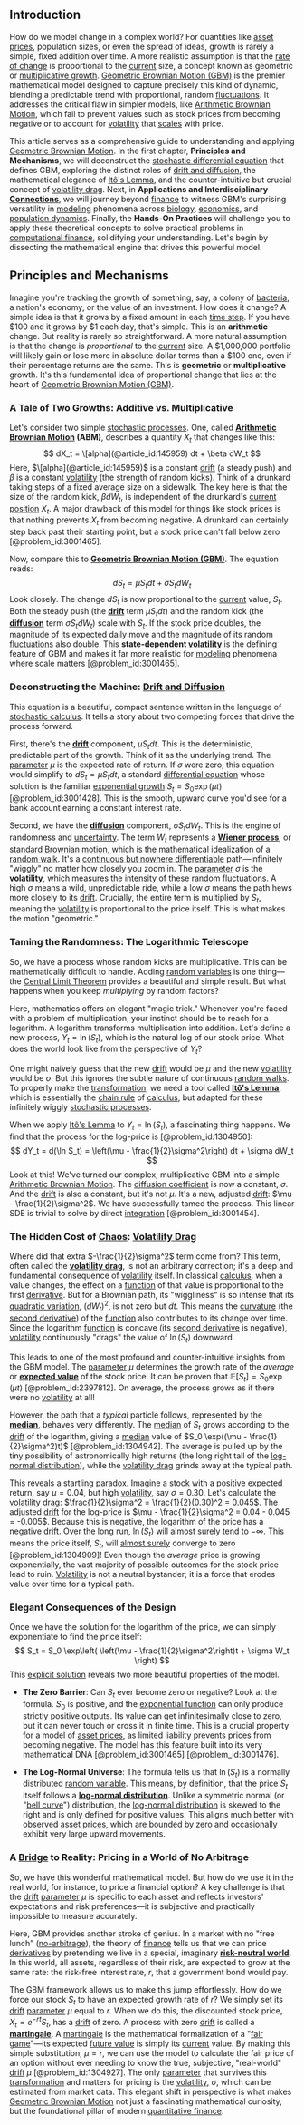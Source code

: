 ## Introduction
How do we model change in a complex world? For quantities like [asset prices](@article_id:171477), population sizes, or even the spread of ideas, growth is rarely a simple, fixed addition over time. A more realistic assumption is that the [rate of change](@article_id:158276) is proportional to the [current](@article_id:270029) size, a concept known as geometric or [multiplicative growth](@article_id:274327). [Geometric Brownian Motion (GBM)](@article_id:269725) is the premier mathematical model designed to capture precisely this kind of dynamic, blending a predictable trend with proportional, random [fluctuations](@article_id:150006). It addresses the critical flaw in simpler models, like [Arithmetic Brownian Motion](@article_id:198014), which fail to prevent values such as stock prices from becoming negative or to account for [volatility](@article_id:266358) that [scales](@article_id:170403) with price.

This article serves as a comprehensive guide to understanding and applying [Geometric Brownian Motion](@article_id:136904). In the first chapter, **Principles and Mechanisms**, we will deconstruct the [stochastic differential equation](@article_id:139885) that defines GBM, exploring the distinct roles of [drift and diffusion](@article_id:148322), the mathematical elegance of [Itô's Lemma](@article_id:138418), and the counter-intuitive but crucial concept of [volatility drag](@article_id:146829). Next, in **Applications and Interdisciplinary [Connections](@article_id:193345)**, we will journey beyond [finance](@article_id:144433) to witness GBM's surprising versatility in [modeling](@article_id:268079) phenomena across [biology](@article_id:276078), [economics](@article_id:271560), and [population dynamics](@article_id:135858). Finally, the **Hands-On Practices** will challenge you to apply these theoretical concepts to solve practical problems in [computational finance](@article_id:145362), solidifying your understanding. Let's begin by dissecting the mathematical engine that drives this powerful model.

## Principles and Mechanisms

Imagine you're tracking the growth of something, say, a colony of [bacteria](@article_id:144839), a nation's economy, or the value of an investment. How does it change? A simple idea is that it grows by a fixed amount in each [time step](@article_id:136673). If you have $100 and it grows by $1 each day, that's simple. This is an **arithmetic** change. But reality is rarely so straightforward. A more natural assumption is that the change is *proportional* to the [current](@article_id:270029) size. A $1,000,000 portfolio will likely gain or lose more in absolute dollar terms than a $100 one, even if their percentage returns are the same. This is **geometric** or **multiplicative** growth. It's this fundamental idea of proportional change that lies at the heart of [Geometric Brownian Motion (GBM)](@article_id:269725).

### A Tale of Two Growths: Additive vs. Multiplicative

Let's consider two simple [stochastic processes](@article_id:141072). One, called **[Arithmetic Brownian Motion](@article_id:198014) (ABM)**, describes a quantity $X_t$ that changes like this:
$$
dX_t = \[alpha](@article_id:145959) dt + \beta dW_t
$$
Here, $\[alpha](@article_id:145959)$ is a constant [drift](@article_id:268312) (a steady push) and $\beta$ is a constant [volatility](@article_id:266358) (the strength of random kicks). Think of a drunkard taking steps of a fixed average size on a sidewalk. The key here is that the size of the random kick, $\beta dW_t$, is independent of the drunkard's [current](@article_id:270029) [position](@article_id:167295) $X_t$. A major drawback of this model for things like stock prices is that nothing prevents $X_t$ from becoming negative. A drunkard can certainly step back past their starting point, but a stock price can't fall below zero [@problem_id:3001465].

Now, compare this to **[Geometric Brownian Motion (GBM)](@article_id:269725)**. The equation reads:
$$
dS_t = \mu S_t dt + \sigma S_t dW_t
$$
Look closely. The change $dS_t$ is now proportional to the [current](@article_id:270029) value, $S_t$. Both the steady push (the **[drift](@article_id:268312)** term $\mu S_t dt$) and the random kick (the **[diffusion](@article_id:140951)** term $\sigma S_t dW_t$) scale with $S_t$. If the stock price doubles, the magnitude of its expected daily move and the magnitude of its random [fluctuations](@article_id:150006) also double. This **state-dependent [volatility](@article_id:266358)** is the defining feature of GBM and makes it far more realistic for [modeling](@article_id:268079) phenomena where scale matters [@problem_id:3001465].

### Deconstructing the Machine: [Drift and Diffusion](@article_id:148322)

This equation is a beautiful, compact sentence written in the language of [stochastic calculus](@article_id:143370). It tells a story about two competing forces that drive the process forward.

First, there's the **[drift](@article_id:268312)** component, $\mu S_t dt$. This is the deterministic, predictable part of the growth. Think of it as the underlying trend. The [parameter](@article_id:174151) $\mu$ is the expected rate of return. If $\sigma$ were zero, this equation would simplify to $dS_t = \mu S_t dt$, a standard [differential equation](@article_id:263690) whose solution is the familiar [exponential growth](@article_id:141375) $S_t = S_0 \exp(\mu t)$ [@problem_id:3001428]. This is the smooth, upward curve you'd see for a bank account earning a constant interest rate.

Second, we have the **[diffusion](@article_id:140951)** component, $\sigma S_t dW_t$. This is the engine of randomness and [uncertainty](@article_id:275351). The term $W_t$ represents a **[Wiener process](@article_id:137202)**, or [standard Brownian motion](@article_id:196838), which is the mathematical idealization of a [random walk](@article_id:142126). It's a [continuous but nowhere differentiable](@article_id:275940) path—infinitely "wiggly" no matter how closely you zoom in. The [parameter](@article_id:174151) $\sigma$ is the **[volatility](@article_id:266358)**, which measures the [intensity](@article_id:167270) of these random [fluctuations](@article_id:150006). A high $\sigma$ means a wild, unpredictable ride, while a low $\sigma$ means the path hews more closely to its [drift](@article_id:268312). Crucially, the entire term is multiplied by $S_t$, meaning the [volatility](@article_id:266358) is proportional to the price itself. This is what makes the motion "geometric."

### Taming the Randomness: The Logarithmic Telescope

So, we have a process whose random kicks are multiplicative. This can be mathematically difficult to handle. Adding [random variables](@article_id:142345) is one thing—the [Central Limit Theorem](@article_id:142614) provides a beautiful and simple result. But what happens when you keep *multiplying* by random factors?

Here, mathematics offers an elegant "magic trick." Whenever you're faced with a problem of multiplication, your instinct should be to reach for a logarithm. A logarithm transforms multiplication into addition. Let's define a new process, $Y_t = \ln(S_t)$, which is the natural log of our stock price. What does the world look like from the perspective of $Y_t$?

One might naively guess that the new [drift](@article_id:268312) would be $\mu$ and the new [volatility](@article_id:266358) would be $\sigma$. But this ignores the subtle nature of continuous [random walks](@article_id:159141). To properly make the [transformation](@article_id:139638), we need a tool called **[Itô's Lemma](@article_id:138418)**, which is essentially the [chain rule](@article_id:146928) of [calculus](@article_id:145546), but adapted for these infinitely wiggly [stochastic processes](@article_id:141072).

When we apply [Itô's Lemma](@article_id:138418) to $Y_t = \ln(S_t)$, a fascinating thing happens. We find that the process for the log-price is [@problem_id:1304950]:
$$
dY_t = d(\ln S_t) = \left(\mu - \frac{1}{2}\sigma^2\right) dt + \sigma dW_t
$$
Look at this! We've turned our complex, multiplicative GBM into a simple [Arithmetic Brownian Motion](@article_id:198014). The [diffusion coefficient](@article_id:146218) is now a constant, $\sigma$. And the [drift](@article_id:268312) is also a constant, but it's not $\mu$. It's a new, adjusted [drift](@article_id:268312): $\mu - \frac{1}{2}\sigma^2$. We have successfully tamed the process. This linear SDE is trivial to solve by direct [integration](@article_id:158448) [@problem_id:3001454].

### The Hidden Cost of [Chaos](@article_id:274809): [Volatility Drag](@article_id:146829)

Where did that extra $-\frac{1}{2}\sigma^2$ term come from? This term, often called the **[volatility drag](@article_id:146829)**, is not an arbitrary correction; it's a deep and fundamental consequence of [volatility](@article_id:266358) itself. In classical [calculus](@article_id:145546), when a value changes, the effect on a [function](@article_id:141001) of that value is proportional to the first [derivative](@article_id:157426). But for a Brownian path, its "wiggliness" is so intense that its [quadratic variation](@article_id:140186), $(dW_t)^2$, is not zero but $dt$. This means the [curvature](@article_id:140525) (the [second derivative](@article_id:144014)) of the [function](@article_id:141001) also contributes to its change over time. Since the logarithm [function](@article_id:141001) is concave (its [second derivative](@article_id:144014) is negative), [volatility](@article_id:266358) continuously "drags" the value of $\ln(S_t)$ downward.

This leads to one of the most profound and counter-intuitive insights from the GBM model. The [parameter](@article_id:174151) $\mu$ determines the growth rate of the *average* or **[expected value](@article_id:160628)** of the stock price. It can be proven that $\mathbb{E}[S_t] = S_0 \exp(\mu t)$ [@problem_id:2397812]. On average, the process grows as if there were no [volatility](@article_id:266358) at all!

However, the path that a *typical* particle follows, represented by the **[median](@article_id:264383)**, behaves very differently. The [median](@article_id:264383) of $S_t$ grows according to the [drift](@article_id:268312) of the logarithm, giving a [median](@article_id:264383) value of $S_0 \exp((\mu - \frac{1}{2}\sigma^2)t)$ [@problem_id:1304942]. The average is pulled up by the tiny possibility of astronomically high returns (the long right tail of the [log-normal distribution](@article_id:138595)), while the [volatility drag](@article_id:146829) grinds away at the typical path.

This reveals a startling paradox. Imagine a stock with a positive expected return, say $\mu = 0.04$, but high [volatility](@article_id:266358), say $\sigma = 0.30$. Let's calculate the [volatility drag](@article_id:146829): $\frac{1}{2}\sigma^2 = \frac{1}{2}(0.30)^2 = 0.045$. The adjusted [drift](@article_id:268312) for the log-price is $\mu - \frac{1}{2}\sigma^2 = 0.04 - 0.045 = -0.005$. Because this is negative, the logarithm of the price has a negative [drift](@article_id:268312). Over the long run, $\ln(S_t)$ will [almost surely](@article_id:262024) tend to $-\infty$. This means the price itself, $S_t$, will [almost surely](@article_id:262024) converge to zero [@problem_id:1304909]! Even though the *average* price is growing exponentially, the vast majority of possible outcomes for the stock price lead to ruin. [Volatility](@article_id:266358) is not a neutral bystander; it is a force that erodes value over time for a typical path.

### Elegant Consequences of the Design

Once we have the solution for the logarithm of the price, we can simply exponentiate to find the price itself:
$$
S_t = S_0 \exp\left( \left(\mu - \frac{1}{2}\sigma^2\right)t + \sigma W_t \right)
$$
This [explicit solution](@article_id:176996) reveals two more beautiful properties of the model.

- **The Zero Barrier**: Can $S_t$ ever become zero or negative? Look at the formula. $S_0$ is positive, and the [exponential function](@article_id:160923) can only produce strictly positive outputs. Its value can get infinitesimally close to zero, but it can never touch or cross it in finite time. This is a crucial property for a model of [asset prices](@article_id:171477), as limited liability prevents prices from becoming negative. The model has this feature built into its very mathematical DNA [@problem_id:3001465] [@problem_id:3001476].

- **The Log-Normal Universe**: The formula tells us that $\ln(S_t)$ is a normally distributed [random variable](@article_id:194836). This means, by definition, that the price $S_t$ itself follows a **[log-normal distribution](@article_id:138595)**. Unlike a symmetric normal (or "[bell curve](@article_id:150323)") distribution, the [log-normal distribution](@article_id:138595) is skewed to the right and is only defined for positive values. This aligns much better with observed [asset prices](@article_id:171477), which are bounded by zero and occasionally exhibit very large upward movements.

### A [Bridge](@article_id:264840) to Reality: Pricing in a World of No Arbitrage

So, we have this wonderful mathematical model. But how do we use it in the real world, for instance, to price a financial option? A key challenge is that the [drift](@article_id:268312) [parameter](@article_id:174151) $\mu$ is specific to each asset and reflects investors' expectations and risk preferences—it is subjective and practically impossible to measure accurately.

Here, GBM provides another stroke of genius. In a market with no "free lunch" ([no-arbitrage](@article_id:147028)), the theory of [finance](@article_id:144433) tells us that we can price [derivatives](@article_id:165970) by pretending we live in a special, imaginary **[risk-neutral world](@article_id:147025)**. In this world, all assets, regardless of their risk, are expected to grow at the same rate: the risk-free interest rate, $r$, that a government bond would pay.

The GBM framework allows us to make this jump effortlessly. How do we force our stock $S_t$ to have an expected growth rate of $r$? We simply set its [drift](@article_id:268312) [parameter](@article_id:174151) $\mu$ equal to $r$. When we do this, the discounted stock price, $X_t = e^{-rt}S_t$, has a [drift](@article_id:268312) of zero. A process with zero [drift](@article_id:268312) is called a **[martingale](@article_id:145542)**. A [martingale](@article_id:145542) is the mathematical formalization of a "[fair game](@article_id:260633)"—its expected [future value](@article_id:140524) is simply its [current](@article_id:270029) value. By making this simple substitution, $\mu = r$, we can use the model to calculate the fair price of an option without ever needing to know the true, subjective, "real-world" [drift](@article_id:268312) $\mu$ [@problem_id:1304927]. The only [parameter](@article_id:174151) that survives this [transformation](@article_id:139638) and matters for pricing is the [volatility](@article_id:266358), $\sigma$, which can be estimated from market data. This elegant shift in perspective is what makes [Geometric Brownian Motion](@article_id:136904) not just a fascinating mathematical curiosity, but the foundational pillar of modern [quantitative finance](@article_id:138626).


